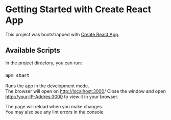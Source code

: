 # Getting Started with Create React App

This project was bootstrapped with [Create React App](https://github.com/facebook/create-react-app).

## Available Scripts

In the project directory, you can run:

### `npm start`

Runs the app in the development mode.\
The browser will open on [http://localhost:3000](http://localhost:3000)/
Close the window and open [http://your-IP-Addres:3000](http://your-IP-Addres:3000) to view it in your browser.

The page will reload when you make changes.\
You may also see any lint errors in the console.
